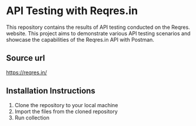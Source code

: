 # API Testing with Reqres.in

This repository contains the results of API testing conducted on the Reqres. website. This project aims to demonstrate various API testing scenarios and showcase the capabilities of the Reqres.in API with Postman.

## Source url
https://reqres.in/

## Installation Instructions

1. Clone the repository to your local machine
2. Import the files from the cloned repository
3. Run collection